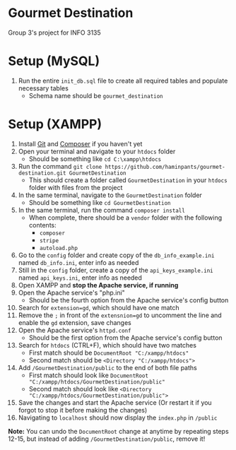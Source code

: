 # Gourmet Destination
Group 3's project for INFO 3135

# Setup (MySQL)
1. Run the entire `init_db.sql` file to create all required tables and populate necessary tables
    - Schema name should be `gourmet_destination`

# Setup (XAMPP)
1. Install [Git](https://git-scm.com/) and [Composer](https://getcomposer.org/) if you haven't yet
2. Open your terminal and navigate to your `htdocs` folder
    - Should be something like `cd C:\xampp\htdocs`
3. Run the command `git clone https://github.com/haminpants/gourmet-destination.git GourmetDestination`
    - This should create a folder called `GourmetDestination` in your `htdocs` folder with files from the project
4. In the same terminal, navigate to the `GourmetDestination` folder
    - Should be something like `cd GourmetDestination`
5. In the same terminal, run the command `composer install`
    - When complete, there should be a `vendor` folder with the following contents:
        - `composer`
        - `stripe`
        - `autoload.php`
6. Go to the `config` folder and create copy of the `db_info_example.ini` named `db_info.ini`, enter info as needed
7. Still in the `config` folder, create a copy of the `api_keys_example.ini` named `api_keys.ini`, enter info as needed
8. Open XAMPP and **stop the Apache service, if running**
9. Open the Apache service's "php.ini"
    - Should be the fourth option from the Apache service's config button
10. Search for `extension=gd`, which should have one match
11. Remove the `;` in front of the `extensnion=gd` to uncomment the line and enable the `gd` extension, save changes
12. Open the Apache service's `httpd.conf`
    - Should be the first option from the Apache service's config button
13. Search for `htdocs` (CTRL+F), which should have two matches
    - First match should be `DocumentRoot "C:/xampp/htdocs"`
    - Second match should be `<Directory "C:/xampp/htdocs">`
14. Add `/GourmetDestination/public` to the end of both file paths
    - First match should look like `DocumentRoot "C:/xampp/htdocs/GourmetDestination/public"`
    - Second match should look like `<Directory "C:/xampp/htdocs/GourmetDestination/public">`
15. Save the changes and start the Apache service (Or restart it if you forgot to stop it before making the changes)
16. Navigating to `localhost` should now display the `index.php` in `/public`

**Note:** You can undo the `DocumentRoot` change at anytime by repeating steps 12-15, but instead of adding `/GourmetDestination/public`, remove it!